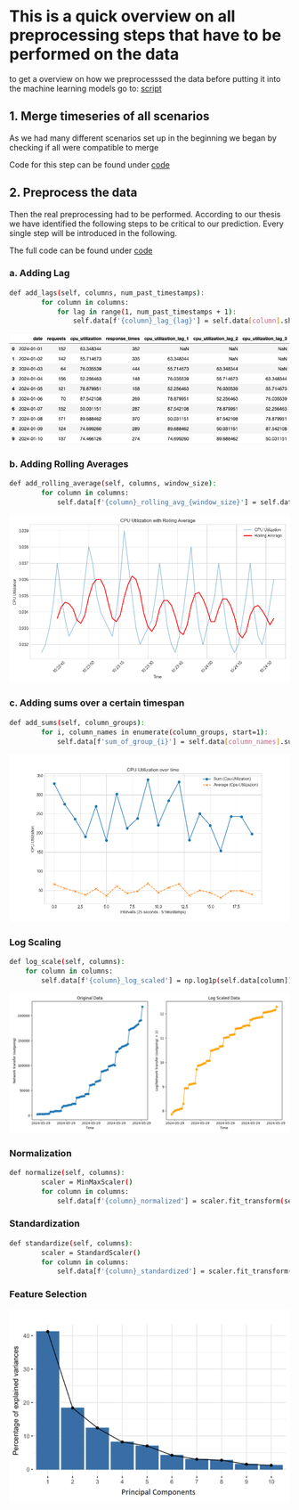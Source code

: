 # This is a quick overview on all preprocessing steps that have to be performed on the data

to get a overview on how we preprocesssed the data before putting it into the machine learning models go to:
[script](/src/app/preparator_strategy.py)

## 1. Merge timeseries of all scenarios

As we had many different scenarios set up in the beginning we began by checking if all were compatible to merge 

Code for this step can be found under [code](https://github.com/SimonUlu/performance-prediction/blob/main/src/app/preprocessors/csv_processor.py)

## 2. Preprocess the data

Then the real preprocessing had to be performed. According to our thesis we have identified the following steps to be critical to our prediction. Every single step will be introduced in the following. 

The full code can be found under [code](../../src/app/preprocessors/preprocessor.py)

### a. Adding Lag

```sh
def add_lags(self, columns, num_past_timestamps):
        for column in columns:
            for lag in range(1, num_past_timestamps + 1):
                self.data[f'{column}_lag_{lag}'] = self.data[column].shift(lag)
```

![Lags](../../assets/images/lags.png)


### b. Adding Rolling Averages

```sh
def add_rolling_average(self, columns, window_size):
        for column in columns:
            self.data[f'{column}_rolling_avg_{window_size}'] = self.data[column].rolling(window=window_size).mean()
```

![Rolling Average](../../assets/images/rolling_average.png)

### c. Adding sums over a certain timespan

```sh
def add_sums(self, column_groups):
        for i, column_names in enumerate(column_groups, start=1):
            self.data[f'sum_of_group_{i}'] = self.data[column_names].sum(axis=1)
```

![Sums](../../assets/images/summation.png)

### Log Scaling

```sh
def log_scale(self, columns):
    for column in columns:
        self.data[f'{column}_log_scaled'] = np.log1p(self.data[column])
```

![Log Scaling](../../assets/images/log_scaling.png)

### Normalization

```sh
def normalize(self, columns):
        scaler = MinMaxScaler()
        for column in columns:
            self.data[f'{column}_normalized'] = scaler.fit_transform(self.data[[column]]) 
```

### Standardization

```sh
def standardize(self, columns):
        scaler = StandardScaler()
        for column in columns:
            self.data[f'{column}_standardized'] = scaler.fit_transform(self.data[[column]])
```

### Feature Selection

![Principal Component Analysis](../../assets/images/principal_components.png)



